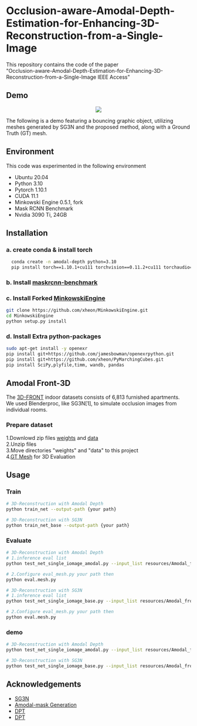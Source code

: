 # Occlusion-aware-Amodal-Depth-Estimation-for-Enhancing-3D-Reconstruction-from-a-Single-Image
This repository contains the code of the paper  
"Occlusion-aware-Amodal-Depth-Estimation-for-Enhancing-3D-Reconstruction-from-a-Single-Image IEEE Access"
## Demo 
<p align="center"> <img src="gif/Amodal.gif"  ></p>

The following is a demo featuring a bouncing graphic object, utilizing meshes generated by SG3N and the proposed method, along with a Ground Truth (GT) mesh.

## Environment
This code was experimented in the following environment
- Ubuntu 20.04
- Python 3.10
- Pytorch 1.10.1
- CUDA 11.1
- Minkowski Engine 0.5.1, fork
- Mask RCNN Benchmark 
- Nvidia 3090 Ti, 24GB

## Installation

### a. create conda & install torch
```bash
  conda create -n amodal-depth python=3.10
  pip install torch==1.10.1+cu111 torchvision==0.11.2+cu111 torchaudio==0.10.1 -f https://download.pytorch.org/whl/cu111/torch_stable.html 
```
### b. Install [maskrcnn-benchmark](https://github.com/facebookresearch/maskrcnn-benchmark/blob/main/INSTALL.md)
### c. Install Forked [MinkowskiEngine](https://github.com/xheon/MinkowskiEngine.git)
``` bash
git clone https://github.com/xheon/MinkowskiEngine.git
cd MinkowskiEngine
python setup.py install
``` 
### d. Install Extra python-packages
``` bash
sudo apt-get install -y openexr
pip install git+https://github.com/jamesbowman/openexrpython.git
pip install git+https://github.com/xheon/PyMarchingCubes.git
pip install SciPy,plyfile,timm, wandb, pandas
```

## Amodal Front-3D
The [3D-FRONT](https://tianchi.aliyun.com/specials/promotion/alibaba-3d-scene-dataset) indoor datasets consists of 6,813 furnished apartments.  
We used Blenderproc, like SG3N[1], to simulate occlusion images from individual rooms.  
### Prepare dataset
1.Downlowd zip files [weights](http://gofile.me/5RW4J/TV7ziBCU7) and [data](http://gofile.me/5RW4J/gReLLmbxA)  
2.Unzip files  
3.Move directories "weights" and "data" to this project  
4.[GT Mesh](http://gofile.me/5RW4J/P1whvFpXX) for 3D Evaluation 


## Usage
### Train
``` bash
# 3D-Reconstruction with Amodal Depth
python train_net --output-path {your path}

# 3D-Reconstruction with SG3N
python train_net_base --output-path {your path}

```
### Evaluate
``` bash
# 3D-Reconstruction with Amodal Depth
# 1.inference eval list 
python test_net_single_iomage_amodal.py --input_list resources/Amodal_front3d/valid.txt --output_path output/amodal/ --config-file configs/amodal_front3d_evaluate.yaml --model weights/SG3N_Amodal.pth

# 2.Configure eval_mesh.py your path then
python eval.mesh.py

# 3D-Reconstruction with SG3N
# 1.inference eval list 
python test_net_single_iomage_base.py --input_list resources/Amodal_front3d/valid.txt --output_path output/amodal/ --config-file configs/amodal_front3d_evaluate.yaml --model weights/SG3N_base.pth

# 2.Configure eval_mesh.py your path then
python eval.mesh.py
```
### demo
``` bash
# 3D-Reconstruction with Amodal Depth
python test_net_single_iomage_amodal.py --input_list resources/Amodal_front3d/demo.txt --output_path output/amodal/ --config-file configs/amodal_front3d_evaluate.yaml --model weights/SG3N_base.pth

# 3D-Reconstruction with SG3N
python test_net_single_iomage_base.py --input_list resources/Amodal_front3d/demo.txt --output_path output/amodal/ --config-file configs/amodal_front3d_evaluate.yaml --model weights/SG3N_base.pth


```


## Acknowledgements

 - [SG3N](https://github.com/xheon/panoptic-reconstruction/tree/main)
 - [Amodal-mask Generation](https://github.com/XiaohangZhan/deocclusion)
 - [DPT](https://github.com/isl-org/DPT)
- [DPT](https://github.com/NVlabs/SPADE)

